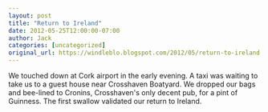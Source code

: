 ```yaml
---
layout: post
title: "Return to Ireland"
date: 2012-05-25T12:00:00-07:00
author: Jack
categories: [uncategorized]
original_url: https://windleblo.blogspot.com/2012/05/return-to-ireland.html
---
```


We touched down at Cork airport in the early evening. A taxi was waiting to take us to a guest house near Crosshaven Boatyard. We dropped our bags and bee-lined to Cronins, Crosshaven's only decent pub, for a pint of Guinness. The first swallow validated our return to Ireland.